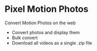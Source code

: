 # Pixel Motion Photos
Convert Motion Photos on the web

* Convert photos and display them
* Bulk convert
* Download all videos as a single .zip file